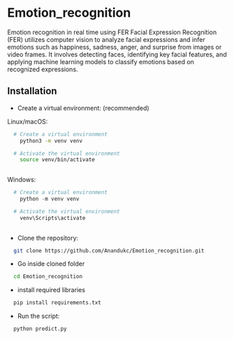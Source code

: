 # Emotion_recognition
Emotion recognition in real time using FER
Facial Expression Recognition (FER) utilizes computer vision to analyze facial expressions and infer emotions such as happiness, sadness, anger, and surprise from images or video frames. It involves detecting faces, identifying key facial features, and applying machine learning models to classify emotions based on recognized expressions.


## Installation

- Create a virtual environment: (recommended)

Linux/macOS:

```bash
  # Create a virtual environment
    python3 -m venv venv

  # Activate the virtual environment
    source venv/bin/activate
  
```

 Windows:

```powershell
  # Create a virtual environment
    python -m venv venv

  # Activate the virtual environment
    venv\Scripts\activate
  
```

- Clone the repository:


```bash
  git clone https://github.com/Anandukc/Emotion_recognition.git
```





- Go inside cloned folder


```bash
  cd Emotion_recognition
```

- install required libraries

```bash
  pip install requirements.txt
```

- Run the script:

```bash
  python predict.py
```
  




